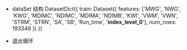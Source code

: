 - dataSet 结构
DatasetDict({
    train: Dataset({
        features: ['MWG', 'NWG', 'KWG', 'MDIMC', 'NDIMC', 'MDIMA', 'NDIMB', 'KWI', 'VWM', 'VWN', 'STRM', 'STRN', 'SA', 'SB', 'Run_time', '__index_level_0__'],
        num_rows: 193349
    })
})

- 退出循环